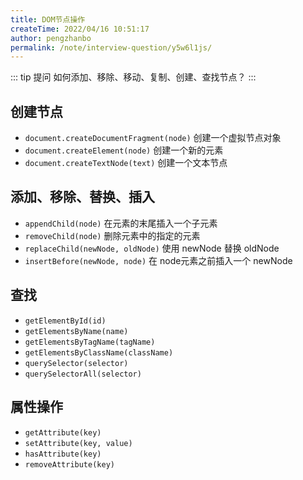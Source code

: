 ```yaml
---
title: DOM节点操作
createTime: 2022/04/16 10:51:17
author: pengzhanbo
permalink: /note/interview-question/y5w6l1js/
---
```


::: tip 提问
如何添加、移除、移动、复制、创建、查找节点？
:::

## 创建节点

- `document.createDocumentFragment(node)` 创建一个虚拟节点对象
- `document.createElement(node)`  创建一个新的元素
- `document.createTextNode(text)` 创建一个文本节点

## 添加、移除、替换、插入

- `appendChild(node)` 在元素的末尾插入一个子元素
- `removeChild(node)` 删除元素中的指定的元素
- `replaceChild(newNode, oldNode)` 使用 newNode 替换 oldNode
- `insertBefore(newNode, node)` 在 node元素之前插入一个 newNode

## 查找

- `getElementById(id)`
- `getElementsByName(name)`
- `getElementsByTagName(tagName)`
- `getElementsByClassName(className)`
- `querySelector(selector)`
- `querySelectorAll(selector)`

## 属性操作

- `getAttribute(key)`
- `setAttribute(key, value)`
- `hasAttribute(key)`
- `removeAttribute(key)`
